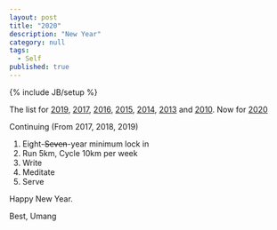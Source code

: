 ```yaml
---
layout: post
title: "2020"
description: "New Year"
category: null
tags: 
  - Self
published: true
---
```

 
{% include JB/setup %}

The list for [2019](http://umangsaini.cricket/2018/12/2019/), [2017](https://umangsaini.cricket/2016/12/2017/), [2016](http://umangsaini.cricket/2015/12/2016/), [2015](http://umangsaini.cricket/2014/12/2015/), [2014](http://umangsaini.cricket/2013/12/2014/), [2013](http://umangsaini.cricket/2012/12/2013/) and [2010](http://umangsaini.cricket/2009/12/resolve/). Now for [2020](http://umangsaini.cricket/2019/12/2020/)

Continuing (From 2017, 2018, 2019)
1. Eight-~~Seven~~-year minimum lock in
2. Run 5km, Cycle 10km per week
3. Write
4. Meditate
5. Serve

Happy New Year.

Best, Umang
